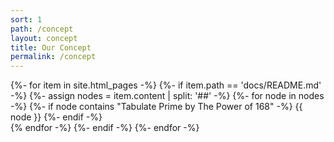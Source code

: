 ```yaml
---
sort: 1
path: /concept
layout: concept
title: Our Concept
permalink: /concept
---
```


{%- for item in site.html_pages -%}
	{%- if item.path == 'docs/README.md' -%}
		{%- assign nodes = item.content | split: '##' -%}
		{%- for node in nodes -%}
		    {%- if node contains "Tabulate Prime by The Power of 168" -%}
				{{ node }}
			{%- endif -%}	
		{% endfor -%}
	{%- endif -%}
{%- endfor -%}
